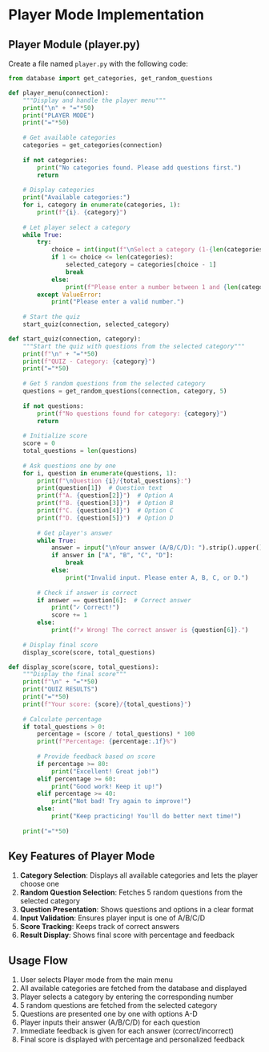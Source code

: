 # Player Mode Implementation

## Player Module (player.py)

Create a file named `player.py` with the following code:

```python
from database import get_categories, get_random_questions

def player_menu(connection):
    """Display and handle the player menu"""
    print("\n" + "="*50)
    print("PLAYER MODE")
    print("="*50)
    
    # Get available categories
    categories = get_categories(connection)
    
    if not categories:
        print("No categories found. Please add questions first.")
        return
    
    # Display categories
    print("Available categories:")
    for i, category in enumerate(categories, 1):
        print(f"{i}. {category}")
    
    # Let player select a category
    while True:
        try:
            choice = int(input(f"\nSelect a category (1-{len(categories)}): "))
            if 1 <= choice <= len(categories):
                selected_category = categories[choice - 1]
                break
            else:
                print(f"Please enter a number between 1 and {len(categories)}.")
        except ValueError:
            print("Please enter a valid number.")
    
    # Start the quiz
    start_quiz(connection, selected_category)

def start_quiz(connection, category):
    """Start the quiz with questions from the selected category"""
    print(f"\n" + "="*50)
    print(f"QUIZ - Category: {category}")
    print("="*50)
    
    # Get 5 random questions from the selected category
    questions = get_random_questions(connection, category, 5)
    
    if not questions:
        print(f"No questions found for category: {category}")
        return
    
    # Initialize score
    score = 0
    total_questions = len(questions)
    
    # Ask questions one by one
    for i, question in enumerate(questions, 1):
        print(f"\nQuestion {i}/{total_questions}:")
        print(question[1])  # Question text
        print(f"A. {question[2]}")  # Option A
        print(f"B. {question[3]}")  # Option B
        print(f"C. {question[4]}")  # Option C
        print(f"D. {question[5]}")  # Option D
        
        # Get player's answer
        while True:
            answer = input("\nYour answer (A/B/C/D): ").strip().upper()
            if answer in ["A", "B", "C", "D"]:
                break
            else:
                print("Invalid input. Please enter A, B, C, or D.")
        
        # Check if answer is correct
        if answer == question[6]:  # Correct answer
            print("✓ Correct!")
            score += 1
        else:
            print(f"✗ Wrong! The correct answer is {question[6]}.")
    
    # Display final score
    display_score(score, total_questions)

def display_score(score, total_questions):
    """Display the final score"""
    print(f"\n" + "="*50)
    print("QUIZ RESULTS")
    print("="*50)
    print(f"Your score: {score}/{total_questions}")
    
    # Calculate percentage
    if total_questions > 0:
        percentage = (score / total_questions) * 100
        print(f"Percentage: {percentage:.1f}%")
        
        # Provide feedback based on score
        if percentage >= 80:
            print("Excellent! Great job!")
        elif percentage >= 60:
            print("Good work! Keep it up!")
        elif percentage >= 40:
            print("Not bad! Try again to improve!")
        else:
            print("Keep practicing! You'll do better next time!")
    
    print("="*50)
```

## Key Features of Player Mode

1. **Category Selection**: Displays all available categories and lets the player choose one
2. **Random Question Selection**: Fetches 5 random questions from the selected category
3. **Question Presentation**: Shows questions and options in a clear format
4. **Input Validation**: Ensures player input is one of A/B/C/D
5. **Score Tracking**: Keeps track of correct answers
6. **Result Display**: Shows final score with percentage and feedback

## Usage Flow

1. User selects Player mode from the main menu
2. All available categories are fetched from the database and displayed
3. Player selects a category by entering the corresponding number
4. 5 random questions are fetched from the selected category
5. Questions are presented one by one with options A-D
6. Player inputs their answer (A/B/C/D) for each question
7. Immediate feedback is given for each answer (correct/incorrect)
8. Final score is displayed with percentage and personalized feedback